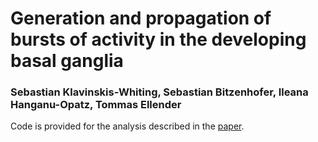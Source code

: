 # Generation and propagation of bursts of activity in the developing basal ganglia
### Sebastian Klavinskis-Whiting, Sebastian Bitzenhofer, Ileana Hanganu-Opatz, Tommas Ellender

Code is provided for the analysis described in the [paper](https://doi.org/10.1101/2022.07.26.501540).
